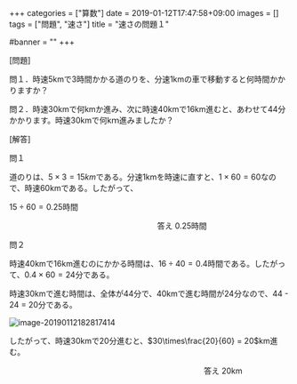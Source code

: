 +++
categories = ["算数"]
date = 2019-01-12T17:47:58+09:00
images = []
tags = ["問題", "速さ"]
title = "速さの問題１"

#banner = ""
+++

[問題]

問１．時速5kmで3時間かかる道のりを、分速1kmの車で移動すると何時間かかりますか？

問２．時速30kmで何kmか進み、次に時速40kmで16km進むと、あわせて44分かかります。時速30kmで何kｍ進みましたか？

[解答]

<!--more-->

問１

道のりは、$5\times3=15km$である。分速1kmを時速に直すと、$1\times60=60$なので、時速60kmである。したがって、

$15\div60=0.25$時間

　　　　　　　　　　　　　　　　　　　答え 0.25時間

問２

時速40kmで16km進むのにかかる時間は、$16\div40=0.4$時間である。したがって、$0.4\times60=24$分である。

時速30kmで進む時間は、全体が44分で、40kmで進む時間が24分なので、44 - 24 = 20分である。

![image-20190112182817414](/images/image-20190112182817414.png)

したがって、時速30kmで20分進むと、$30\times\frac{20}{60} = 20$km進む。

　　　　　　　　　　　　　　　　　　　　　　　　　答え 20km
